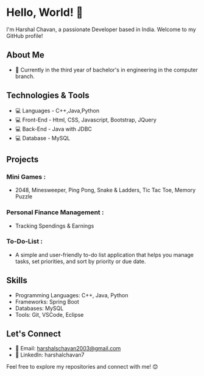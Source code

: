 # Hello, World! 👋

I'm Harshal Chavan, a passionate Developer based in India. Welcome to my GitHub profile!

## About Me

- 💼 Currently in the third year of bachelor's in engineering in the computer branch.

## Technologies & Tools

- 💻 Languages - C++,Java,Python
- 💻 Front-End - Html, CSS, Javascript, Bootstrap, JQuery
- 💻 Back-End - Java with JDBC
- 💻 Database - MySQL

## Projects

### Mini Games : 
- 2048, Minesweeper, Ping Pong, Snake & Ladders, Tic Tac Toe, Memory Puzzle

### Personal Finance Management : 
- Tracking Spendings & Earnings

### To-Do-List : 
- A simple and user-friendly to-do list application that helps you manage tasks, set priorities, and sort by priority or due date.

## Skills

- Programming Languages: C++, Java, Python
- Frameworks: Spring Boot
- Databases: MySQL
- Tools: Git, VSCode, Eclipse

## Let's Connect

- 📧 Email: harshalschavan2003@gmail.com
- 💼 LinkedIn: harshalchavan7

Feel free to explore my repositories and connect with me! 😊
